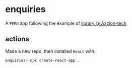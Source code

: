 # enquiries

A `PERN` app following the example of [library @ Azzion-tech](https://www.youtube.com/watch?v=fBcqjYfVCdY)

## actions

Made a new repo, then installed `React` with:

```bash
enquiries> npx create-react-app .
```
